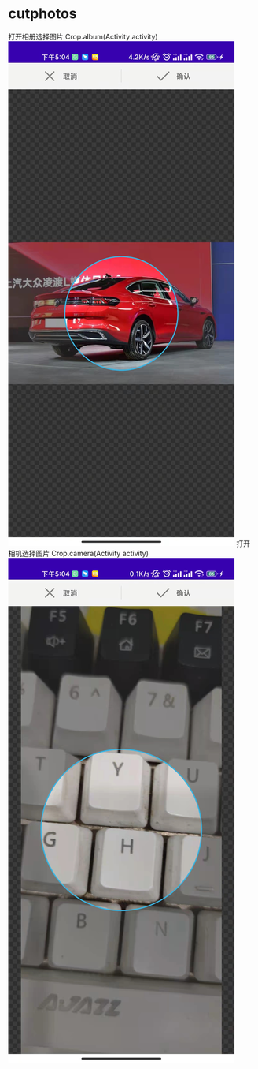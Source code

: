 # cutphotos
打开相册选择图片
Crop.album(Activity activity)
![Image text](https://github.com/Monsterily/cutphotos/blob/master/image/ab.jpg)
打开相机选择图片
Crop.camera(Activity activity)
![Image text](https://github.com/Monsterily/cutphotos/blob/master/image/ca.jpg)

